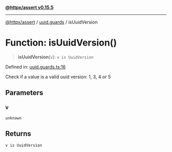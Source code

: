 [**@httpx/assert v0.15.5**](../../README.md)

***

[@httpx/assert](../../README.md) / [uuid.guards](../README.md) / isUuidVersion

# Function: isUuidVersion()

> **isUuidVersion**(`v`): `v is UuidVersion`

Defined in: [uuid.guards.ts:16](https://github.com/belgattitude/httpx/blob/7903e9ebf18607df55b9a2972c85cfc54f82587a/packages/assert/src/uuid.guards.ts#L16)

Check if a value is a valid uuid version: 1, 3, 4 or 5

## Parameters

### v

`unknown`

## Returns

`v is UuidVersion`
